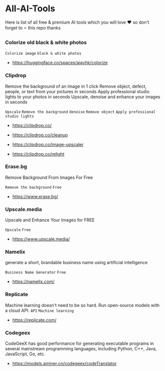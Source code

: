 # All-AI-Tools
Here is list of all free &amp; premium AI tools which you will love ❤️ so don’t forget to ⭐️ this repo thanks 

### Colorize old black & white photos
`Colorize image` `black & white photos`
* https://huggingface.co/spaces/ajayhk/colorize

### Clipdrop
Remove the background of an image in 1 click
Remove object, defect, people, or text from your pictures in seconds
Apply professional studio lights to your photos in seconds
Upscale, denoise and enhance your images in seconds

`Upscale` `Remove the background` `denoise` `Remove object` `Apply professional studio lights`


* https://clipdrop.co/

* https://clipdrop.co/cleanup

* https://clipdrop.co/image-upscaler

* https://clipdrop.co/relight
 
 
 
### Erase.bg
Remove Background From Images For Free

`Remove the background`  `Free` 

* https://www.erase.bg/

### Upscale.media
Upscale and Enhance Your Images for FREE

 `Upscale`  `Free` 

* https://www.upscale.media/

### Namelix
generate a short, brandable business name using artificial intelligence

 `Business Name Generator`  `Free` 

* https://namelix.com/

### Replicate
Machine learning doesn’t need to be so hard. Run open-source models with a cloud API.
 `API` `Machine learning`

* https://replicate.com/


### Codegeex
CodeGeeX has good performance for generating executable programs in several mainstream programming languages, including Python, C++, Java, JavaScript, Go, etc.
* https://models.aminer.cn/codegeex/codeTranslator
